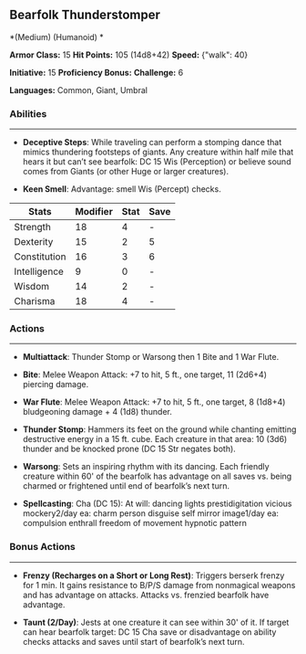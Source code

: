 ## Bearfolk Thunderstomper
*(Medium) (Humanoid) *

**Armor Class:** 15
**Hit Points:** 105 (14d8+42)
**Speed:** {"walk": 40}

**Initiative:** 15
**Proficiency Bonus:**
**Challenge:** 6

**Languages:** Common, Giant, Umbral

### Abilities
 --- 
- **Deceptive Steps**: While traveling can perform a stomping dance that mimics thundering footsteps of giants. Any creature within half mile that hears it but can’t see bearfolk: DC 15 Wis (Perception) or believe sound comes from Giants (or other Huge or larger creatures).

- **Keen Smell**: Advantage: smell Wis (Percept) checks.



| Stats | Modifier | Stat | Save
| ---- | ---- | ---- | ---- |
| Strength | 18 | 4 | - |
| Dexterity | 15 | 2 | 5 |
| Constitution | 16 | 3 | 6 |
| Intelligence | 9 | 0 | - |
| Wisdom | 14 | 2 | - |
| Charisma | 18 | 4 | - |

### Actions
 --- 
- **Multiattack**: Thunder Stomp or Warsong then 1 Bite and 1 War Flute.

- **Bite**: Melee Weapon Attack: +7 to hit, 5 ft., one target, 11 (2d6+4) piercing damage.

- **War Flute**: Melee Weapon Attack: +7 to hit, 5 ft., one target, 8 (1d8+4) bludgeoning damage + 4 (1d8) thunder.

- **Thunder Stomp**: Hammers its feet on the ground while chanting emitting destructive energy in a 15 ft. cube. Each creature in that area: 10 (3d6) thunder and be knocked prone (DC 15 Str negates both).

- **Warsong**: Sets an inspiring rhythm with its dancing. Each friendly creature within 60' of the bearfolk has advantage on all saves vs. being charmed or frightened until end of bearfolk’s next turn.

- **Spellcasting**: Cha (DC 15): At will: dancing lights prestidigitation vicious mockery2/day ea: charm person disguise self mirror image1/day ea: compulsion enthrall freedom of movement hypnotic pattern

### Bonus Actions
 --- 
- **Frenzy (Recharges on a Short or Long Rest)**: Triggers berserk frenzy for 1 min. It gains resistance to B/P/S damage from nonmagical weapons and has advantage on attacks. Attacks vs. frenzied bearfolk have advantage.

- **Taunt (2/Day)**: Jests at one creature it can see within 30' of it. If target can hear bearfolk target: DC 15 Cha save or disadvantage on ability checks attacks and saves until start of bearfolk’s next turn.

